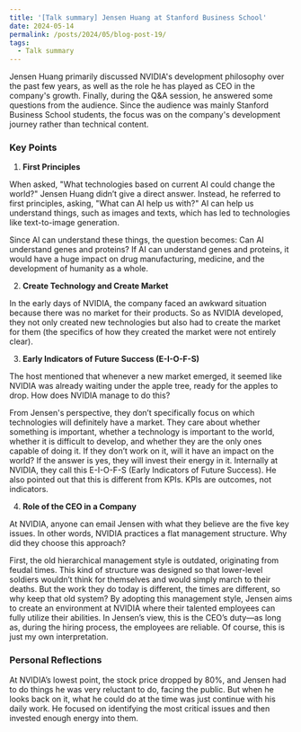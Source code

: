 ```yaml
---
title: '[Talk summary] Jensen Huang at Stanford Business School'
date: 2024-05-14
permalink: /posts/2024/05/blog-post-19/
tags:
  - Talk summary
---
```


Jensen Huang primarily discussed NVIDIA's development philosophy over the past few years, as well as the role he has played as CEO in the company's growth. Finally, during the Q&A session, he answered some questions from the audience. Since the audience was mainly Stanford Business School students, the focus was on the company's development journey rather than technical content.

### Key Points

1. **First Principles**

When asked, "What technologies based on current AI could change the world?" Jensen Huang didn’t give a direct answer. Instead, he referred to first principles, asking, "What can AI help us with?" AI can help us understand things, such as images and texts, which has led to technologies like text-to-image generation.

Since AI can understand these things, the question becomes: Can AI understand genes and proteins? If AI can understand genes and proteins, it would have a huge impact on drug manufacturing, medicine, and the development of humanity as a whole.

2. **Create Technology and Create Market**

In the early days of NVIDIA, the company faced an awkward situation because there was no market for their products. So as NVIDIA developed, they not only created new technologies but also had to create the market for them (the specifics of how they created the market were not entirely clear).

3. **Early Indicators of Future Success (E-I-O-F-S)**

The host mentioned that whenever a new market emerged, it seemed like NVIDIA was already waiting under the apple tree, ready for the apples to drop. How does NVIDIA manage to do this?

From Jensen's perspective, they don’t specifically focus on which technologies will definitely have a market. They care about whether something is important, whether a technology is important to the world, whether it is difficult to develop, and whether they are the only ones capable of doing it. If they don’t work on it, will it have an impact on the world? If the answer is yes, they will invest their energy in it. Internally at NVIDIA, they call this E-I-O-F-S (Early Indicators of Future Success). He also pointed out that this is different from KPIs. KPIs are outcomes, not indicators.

4. **Role of the CEO in a Company**

At NVIDIA, anyone can email Jensen with what they believe are the five key issues. In other words, NVIDIA practices a flat management structure. Why did they choose this approach?

First, the old hierarchical management style is outdated, originating from feudal times. This kind of structure was designed so that lower-level soldiers wouldn’t think for themselves and would simply march to their deaths. But the work they do today is different, the times are different, so why keep that old system? By adopting this management style, Jensen aims to create an environment at NVIDIA where their talented employees can fully utilize their abilities. In Jensen’s view, this is the CEO’s duty—as long as, during the hiring process, the employees are reliable. Of course, this is just my own interpretation.

### Personal Reflections

At NVIDIA’s lowest point, the stock price dropped by 80%, and Jensen had to do things he was very reluctant to do, facing the public. But when he looks back on it, what he could do at the time was just continue with his daily work. He focused on identifying the most critical issues and then invested enough energy into them.
